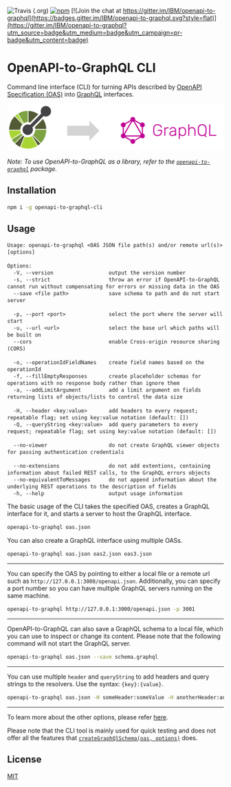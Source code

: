 ![Travis (.org)](https://img.shields.io/travis/ibm/openapi-to-graphql.svg?style=flat)
[![npm](https://img.shields.io/npm/v/openapi-to-graphql-cli.svg?style=flat)](https://www.npmjs.com/package/openapi-to-graphql-cli)
[![Join the chat at https://gitter.im/IBM/openapi-to-graphql](https://badges.gitter.im/IBM/openapi-to-graphql.svg?style=flat)](https://gitter.im/IBM/openapi-to-graphql?utm_source=badge&utm_medium=badge&utm_campaign=pr-badge&utm_content=badge)

# OpenAPI-to-GraphQL CLI

Command line interface (CLI) for turning APIs described by [OpenAPI Specification (OAS)](https://github.com/OAI/OpenAPI-Specification) into [GraphQL](https://graphql.org/) interfaces.

<img src="https://raw.githubusercontent.com/ibm/openapi-to-graphql/master/docs/translation.png" alt="Overview of translation" width="600">

_Note: To use OpenAPI-to-GraphQL as a library, refer to the [`openapi-to-graphql`](https://github.com/IBM/openapi-to-graphql/tree/master/packages/openapi-to-graphql) package._

## Installation

```bash
npm i -g openapi-to-graphql-cli
```

## Usage

```
Usage: openapi-to-graphql <OAS JSON file path(s) and/or remote url(s)> [options]

Options:
  -V, --version                  output the version number
  -s, --strict                   throw an error if OpenAPI-to-GraphQL cannot run without compensating for errors or missing data in the OAS
  --save <file path>             save schema to path and do not start server

  -p, --port <port>              select the port where the server will start
  -u, --url <url>                select the base url which paths will be built on
  --cors                         enable Cross-origin resource sharing (CORS)

  -o, --operationIdFieldNames    create field names based on the operationId
  -f, --fillEmptyResponses       create placeholder schemas for operations with no response body rather than ignore them
  -a, --addLimitArgument         add a limit argument on fields returning lists of objects/lists to control the data size

  -H, --header <key:value>       add headers to every request; repeatable flag; set using key:value notation (default: [])
  -Q, --queryString <key:value>  add query parameters to every request; repeatable flag; set using key:value notation (default: [])

  --no-viewer                    do not create GraphQL viewer objects for passing authentication credentials

  --no-extensions                do not add extentions, containing information about failed REST calls, to the GraphQL errors objects
  --no-equivalentToMessages      do not append information about the underlying REST operations to the description of fields
  -h, --help                     output usage information
```

The basic usage of the CLI takes the specified OAS, creates a GraphQL interface for it, and starts a server to host the GraphQL interface.

```sh
openapi-to-graphql oas.json
```

You can also create a GraphQL interface using multiple OASs.

```sh
openapi-to-graphql oas.json oas2.json oas3.json
```

---

You can specify the OAS by pointing to either a local file or a remote url such as `http://127.0.0.1:3000/openapi.json`. Additionally, you can specify a port number so you can have multiple GraphQL servers running on the same machine.

```sh
openapi-to-graphql http://127.0.0.1:3000/openapi.json -p 3001
```

---

OpenAPI-to-GraphQL can also save a GraphQL schema to a local file, which you can use to inspect or change its content. Please note that the following command will not start the GraphQL server.

```sh
openapi-to-graphql oas.json --save schema.graphql
```

---

You can use multiple `header` and `queryString` to add headers and query strings to the resolvers. Use the syntax: `{key}:{value}`.

```sh
openapi-to-graphql oas.json -H someHeader:someValue -H anotherHeader:anotherValue -Q "exampleQueryString:This one contains spaces!"
```

---

To learn more about the other options, please refer [here](https://github.com/IBM/openapi-to-graphql/tree/master/packages/openapi-to-graphql#options).

Please note that the CLI tool is mainly used for quick testing and does not offer all the features that [`createGraphQlSchema(oas, options)`](https://github.com/IBM/openapi-to-graphql/tree/master/packages/openapi-to-graphql#usage) does.

## License

[MIT](./LICENSE.md)
